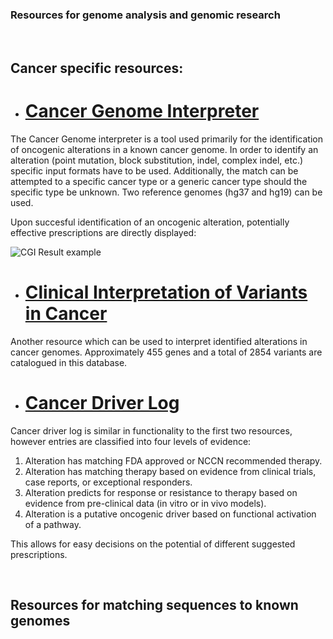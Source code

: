 ### **Resources for genome analysis and genomic research**

&nbsp;
&nbsp;

## Cancer specific resources:

* # [Cancer Genome Interpreter](https://www.cancergenomeinterpreter.org/home)

The Cancer Genome interpreter is a tool used primarily for the identification of oncogenic alterations in a known cancer genome.
In order to identify an alteration (point mutation, block substitution, indel, complex indel, etc.) specific input formats have to be used.
Additionally, the match can be attempted to a specific cancer type or a generic cancer type should the specific type be unknown. 
Two reference genomes (hg37 and hg19) can be used.

Upon succesful identification of an oncogenic alteration, potentially effective prescriptions are directly displayed: 

![CGI Result example](https://github.com/compbiozurich/UZH-BIO392/blob/master/course-results/2021/denis-adamec/images/CGI_Result.png)


* # [Clinical Interpretation of Variants in Cancer](https://civicdb.org/home)

Another resource which can be used to interpret identified alterations in cancer genomes. Approximately 455 genes and a total of 2854 variants are catalogued in this database.


* # [Cancer Driver Log](https://candl.osu.edu/)

Cancer driver log is similar in functionality to the first two resources, however entries are classified into four levels of evidence:


1. Alteration has matching FDA approved or NCCN recommended therapy.
2. Alteration has matching therapy based on evidence from clinical trials, case reports, or exceptional responders.
3. Alteration predicts for response or resistance to therapy based on evidence from pre-clinical data (in vitro or in vivo models).
4. Alteration is a putative oncogenic driver based on functional activation of a pathway.


This allows for easy decisions on the potential of different suggested prescriptions.

&nbsp;
&nbsp;

## Resources for matching sequences to known genomes

